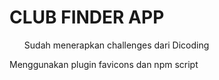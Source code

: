 # CLUB FINDER APP ##

<ul>Sudah menerapkan challenges dari Dicoding </ul>
Menggunakan plugin favicons dan npm script
